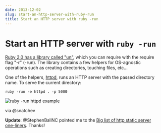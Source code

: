 ```yaml
---
date: 2013-12-02
slug: start-an-http-server-with-ruby-run
title: Start an HTTP server with ruby -run
---
```


# Start an HTTP server with `ruby -run`

[Ruby 2.0 has a library called "un"](http://www.ruby-doc.org/stdlib-2.0.0/libdoc/un/rdoc/Object.html), which you can require with the require flag "-r" (-run). The library contains a few helpers for OS-agnostic operations such as creating directories, touching files, etc...

One of the helpers, [httpd](http://www.ruby-doc.org/stdlib-2.0.0/libdoc/un/rdoc/Object.html#method-i-httpd), runs an HTTP server with the passed directory name. To serve the current directory:

`ruby -run -e httpd . -p 5000`

![ruby -run httpd example](http://f.cl.ly/items/0Q0r2f3v2V1m3V0Z3J2d/Screen%20Shot%202013-11-05%20at%202.08.51%20PM.png)

via @snatchev

**Update**: @StephenBallNC pointed me to the [Big list of http static server one-liners](https://gist.github.com/willurd/5720255). Thanks!
